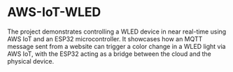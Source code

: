 # AWS-IoT-WLED
The project demonstrates controlling a WLED device in near real-time using AWS IoT and an ESP32 microcontroller. It showcases how an MQTT message sent from a website can trigger a color change in a WLED light via AWS IoT, with the ESP32 acting as a bridge between the cloud and the physical device.
